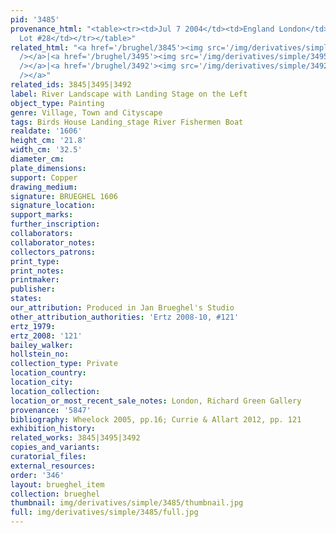 ```yaml
---
pid: '3485'
provenance_html: "<table><tr><td>Jul 7 2004</td><td>England London</td><td>Sale Sotheby's
  Lot #28</td></tr></table>"
related_html: "<a href='/brughel/3845'><img src='/img/derivatives/simple/3845/thumbnail.jpg'
  /></a>|<a href='/brughel/3495'><img src='/img/derivatives/simple/3495/thumbnail.jpg'
  /></a>|<a href='/brughel/3492'><img src='/img/derivatives/simple/3492/thumbnail.jpg'
  /></a>"
related_ids: 3845|3495|3492
label: River Landscape with Landing Stage on the Left
object_type: Painting
genre: Village, Town and Cityscape
tags: Birds House Landing_stage River Fishermen Boat
realdate: '1606'
height_cm: '21.8'
width_cm: '32.5'
diameter_cm: 
plate_dimensions: 
support: Copper
drawing_medium: 
signature: BRUEGHEL 1606
signature_location: 
support_marks: 
further_inscription: 
collaborators: 
collaborator_notes: 
collectors_patrons: 
print_type: 
print_notes: 
printmaker: 
publisher: 
states: 
our_attribution: Produced in Jan Brueghel's Studio
other_attribution_authorities: 'Ertz 2008-10, #121'
ertz_1979: 
ertz_2008: '121'
bailey_walker: 
hollstein_no: 
collection_type: Private
location_country: 
location_city: 
location_collection: 
location_or_most_recent_sale_notes: London, Richard Green Gallery
provenance: '5847'
bibliography: Wheelock 2005, pp.16; Currie & Allart 2012, pp. 121
exhibition_history: 
related_works: 3845|3495|3492
copies_and_variants: 
curatorial_files: 
external_resources: 
order: '346'
layout: brueghel_item
collection: brueghel
thumbnail: img/derivatives/simple/3485/thumbnail.jpg
full: img/derivatives/simple/3485/full.jpg
---
```

